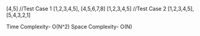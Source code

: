 [4,5] //Test Case 1 [1,2,3,4,5], [4,5,6,7,8]
[1,2,3,4,5] //Test Case 2 [1,2,3,4,5], [5,4,3,2,1]

Time Complexity- O(N^2)
Space Complexity- O(N)
